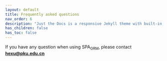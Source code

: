 ```yaml
---
layout: default
title: Frequently asked questions
nav_order: 6
description: "Just the Docs is a responsive Jekyll theme with built-in search that is easily customizable and hosted on GitHub Pages."
has_children: false
has_toc: false
---
```


If you have any question when using SPA<sub>GRM</sub>, please contact **hexu@pku.edu.cn**